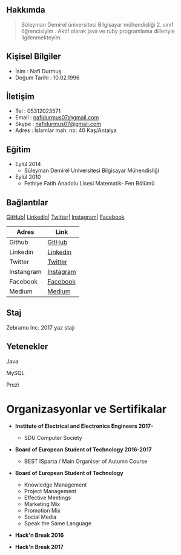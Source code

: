 
## **Hakkımda**
> Süleyman Demirel üniversitesi Bilgisayar mühendisliği 2. sınıf öğrencisiyim . Aktif olarak java ve ruby programlama dilleriyle ilgilenmekteyim. 


## **Kişisel Bilgiler**
* İsim             : Nafi Durmuş
* Doğum Tarihi     : 10.02.1996

## **İletişim**
* Tel : 05312023571
* Email : nafidurmus07@gmail.com
* Skype : nafidurmus07@gmail.com
* Adres : İslamlar mah. no: 40 Kaş/Antalya

## **Eğitim**
* Eylül 2014 
  * Süleyman Demirel Universitesi Bilgisayar Mühendisliği 
* Eylül 2010 
  * Fethiye Fatih Anadolu Lisesi   Matematik- Fen Bölümü

## **Bağlantılar**
[GitHub](www.github.com/nafidurmus)|
[Linkedin](https://www.linkedin.com/in/nafidurmus/)|
[Twitter](www.twitter.com/nafidurmus)|
[Instagram](www.instagram.com/nafidurmus)|
[Facebook](https://www.facebook.com/nafi.durmus.35)

| Adres | Link |
| ------ | ------ |
| Github | [GitHub](www.github.com/nafidurmus)  |
| Linkedin | [Linkedin](https://www.linkedin.com/in/nafidurmus/)  |
| Twitter | [Twitter](www.twitter.com/nafidurmus)  |
| Instangram | [Instagram](www.instagram.com/nafidurmus)  |
| Facebook | [Facebook](https://www.facebook.com/nafi.durmus.35)  |
| Medium | [Medium](https://medium.com/@nafidurmus)  |

## **Staj**
Zebramo Inc. 2017 yaz stajı

## **Yetenekler**

Java  

MySQL 

Prezi


# Organizasyonlar ve Sertifikalar

* **Institute of Electrical and Electronics Engineers 2017-**
  * SDU Computer Society
* **Board of European Student of Technology 2016-2017**
  * BEST ISparta / Main Organiser of Autumn Course

* **Board of European Student of Technology**
  * Knowledge Management
  * Project Management 
  * Effective Meetings
  * Marketing Mix 
  * Promotion Mix 
  * Social Media 
  * Speak the Same Language 
  
 * **Hack'n Break 2016**
 * **Hack'n Break 2017**
